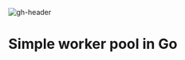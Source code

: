 
![gh-header](https://github.com/user-attachments/assets/329cfd9d-233a-4d9a-89b0-194524dd1016)

# Simple worker pool in Go
